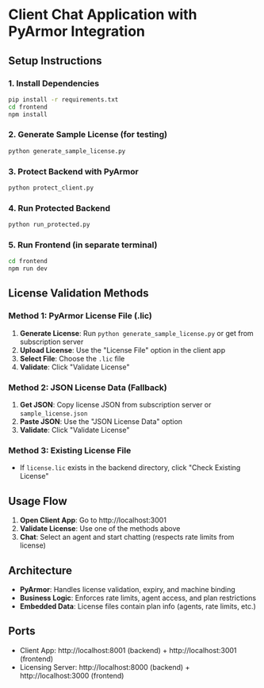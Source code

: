 # Client Chat Application with PyArmor Integration

## Setup Instructions

### 1. Install Dependencies
```bash
pip install -r requirements.txt
cd frontend
npm install
```

### 2. Generate Sample License (for testing)
```bash
python generate_sample_license.py
```

### 3. Protect Backend with PyArmor
```bash
python protect_client.py
```

### 4. Run Protected Backend
```bash
python run_protected.py
```

### 5. Run Frontend (in separate terminal)
```bash
cd frontend
npm run dev
```

## License Validation Methods

### Method 1: PyArmor License File (.lic)
1. **Generate License**: Run `python generate_sample_license.py` or get from subscription server
2. **Upload License**: Use the "License File" option in the client app
3. **Select File**: Choose the `.lic` file
4. **Validate**: Click "Validate License"

### Method 2: JSON License Data (Fallback)
1. **Get JSON**: Copy license JSON from subscription server or `sample_license.json`
2. **Paste JSON**: Use the "JSON License Data" option
3. **Validate**: Click "Validate License"

### Method 3: Existing License File
- If `license.lic` exists in the backend directory, click "Check Existing License"

## Usage Flow

1. **Open Client App**: Go to http://localhost:3001
2. **Validate License**: Use one of the methods above
3. **Chat**: Select an agent and start chatting (respects rate limits from license)

## Architecture

- **PyArmor**: Handles license validation, expiry, and machine binding
- **Business Logic**: Enforces rate limits, agent access, and plan restrictions
- **Embedded Data**: License files contain plan info (agents, rate limits, etc.)

## Ports
- Client App: http://localhost:8001 (backend) + http://localhost:3001 (frontend)
- Licensing Server: http://localhost:8000 (backend) + http://localhost:3000 (frontend)